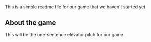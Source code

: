 # <Game Name>

This is a simple readme file for our game that we haven't started yet.

## About the game

This will be the one-sentence elevator pitch for our game.
